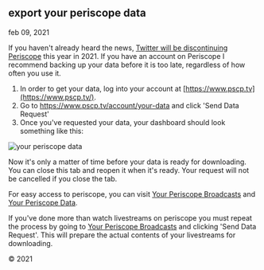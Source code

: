 ## export your periscope data

feb 09, 2021  

If you haven't already heard the news, [Twitter will be discontinuing
Periscope](https://help.twitter.com/en/using-twitter/periscope-faq) this
year in 2021. If you have an account on Periscope I recommend backing up
your data before it is too late, regardless of how often you use it.

1.  In order to get your data, log into your account at
    [https://www.pscp.tv](https://www.pscp.tv/).
2.  Go to <https://www.pscp.tv/account/your-data> and click 'Send Data
    Request'
3.  Once you've requested your data, your dashboard should look
    something like this:

![your periscope
data](https://gist.github.com/tg-z/de7a474b30838842ddf390e354f73450/raw/b1cd5e00396a3b45e824433ece2f5308de2358c5/your_periscope_data.svg)  

Now it's only a matter of time before your data is ready for
downloading. You can close this tab and reopen it when it's ready. Your
request will not be cancelled if you close the tab.

For easy access to periscope, you can visit [Your Periscope
Broadcasts](https://www.pscp.tv/account/your-data/broadcasts) and [Your
Periscope Data](https://www.pscp.tv/account/your-data/).

If you've done more than watch livestreams on periscope you must repeat
the process by going to [Your Periscope
Broadcasts](https://www.pscp.tv/account/your-data/broadcasts) and
clicking 'Send Data Request'. This will prepare the actual contents of
your livestreams for downloading.

© 2021

